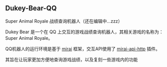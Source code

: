 <a align="center" href="https://github.com/fishsiyu/Dukey-Bear-QQ/blob/main/doc/bear.jpg"></a>
## Dukey-Bear-QQ
Super Animal Royale 战绩查询机器人（还在编辑中...zzz）

Dukey Bear 是一个在 QQ 上交互的游戏战绩查询机器人，其相关游戏的名称为： Super Animal Royale。

QQ机器人的运行环境是基于 <a href="https://github.com/mamoe/mirai">mirai</a> 框架，交互API使用了 <a href="https://github.com/project-mirai/mirai-api-http">mirai-api-http</a> 插件。

其旨在让玩家更加方便地查询游戏战绩，以及复刻一些游戏内的功能
